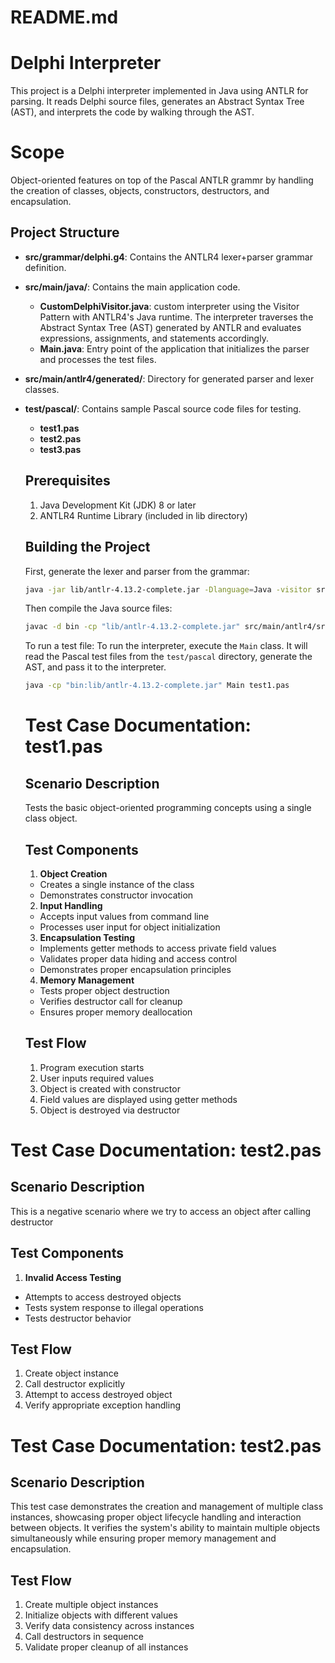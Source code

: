 # README.md

# Delphi Interpreter

This project is a Delphi interpreter implemented in Java using ANTLR for parsing. It reads Delphi source files, generates an Abstract Syntax Tree (AST), and interprets the code by walking through the AST.

# Scope

Object-oriented features on top of the Pascal ANTLR grammr by handling the creation of classes, objects, constructors, destructors, and encapsulation.

## Project Structure

- **src/grammar/delphi.g4**: Contains the ANTLR4 lexer+parser grammar definition.
- **src/main/java/**: Contains the main application code.
  - **CustomDelphiVisitor.java**: custom interpreter using the Visitor Pattern with ANTLR4's Java runtime. The interpreter traverses the Abstract Syntax Tree (AST) generated by ANTLR and evaluates expressions, assignments, and statements accordingly.
  - **Main.java**: Entry point of the application that initializes the parser and processes the test files.

- **src/main/antlr4/generated/**: Directory for generated parser and lexer classes.
- **test/pascal/**: Contains sample Pascal source code files for testing.
  - **test1.pas**
  - **test2.pas**
  - **test3.pas**

  ## Prerequisites

  1. Java Development Kit (JDK) 8 or later
  2. ANTLR4 Runtime Library (included in lib directory)

  ## Building the Project

  First, generate the lexer and parser from the grammar:
  ```bash
  java -jar lib/antlr-4.13.2-complete.jar -Dlanguage=Java -visitor src/grammar/delphi.g4 -o src/main/antlr4/
  ```

  Then compile the Java source files:
  ```bash
  javac -d bin -cp "lib/antlr-4.13.2-complete.jar" src/main/antlr4/src/grammar/*.java src/main/java/*.java
  ```

  To run a test file: To run the interpreter, execute the `Main` class. It will read the Pascal test files from the `test/pascal` directory, generate the AST, and pass it to the interpreter.
  ```bash
  java -cp "bin:lib/antlr-4.13.2-complete.jar" Main test1.pas
  ```


  # Test Case Documentation: test1.pas

  ## Scenario Description
  Tests the basic object-oriented programming concepts using a single class object.

  ## Test Components
  1. **Object Creation**
    - Creates a single instance of the class
    - Demonstrates constructor invocation

  2. **Input Handling**
    - Accepts input values from command line
    - Processes user input for object initialization

  3. **Encapsulation Testing**
    - Implements getter methods to access private field values
    - Validates proper data hiding and access control
    - Demonstrates proper encapsulation principles

  4. **Memory Management**
    - Tests proper object destruction
    - Verifies destructor call for cleanup
    - Ensures proper memory deallocation

  ## Test Flow
  1. Program execution starts
  2. User inputs required values
  3. Object is created with constructor
  4. Field values are displayed using getter methods
  5. Object is destroyed via destructor

# Test Case Documentation: test2.pas

## Scenario Description
This is a negative scenario where we try to access an object after calling destructor

## Test Components
1. **Invalid Access Testing**
  - Attempts to access destroyed objects
  - Tests system response to illegal operations
  - Tests destructor behavior

## Test Flow
1. Create object instance
2. Call destructor explicitly
3. Attempt to access destroyed object
4. Verify appropriate exception handling


# Test Case Documentation: test2.pas

## Scenario Description
This test case demonstrates the creation and management of multiple class instances, showcasing proper object lifecycle handling and interaction between objects. It verifies the system's ability to maintain multiple objects simultaneously while ensuring proper memory management and encapsulation.

## Test Flow
1. Create multiple object instances
2. Initialize objects with different values
3. Verify data consistency across instances
5. Call destructors in sequence
6. Validate proper cleanup of all instances
